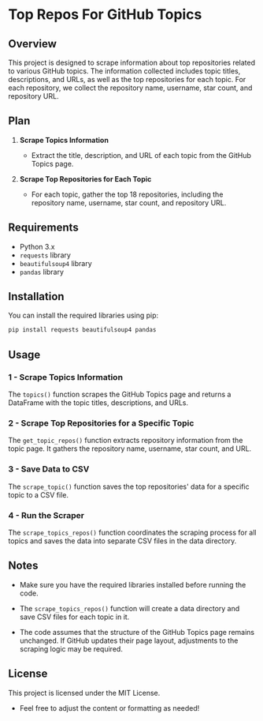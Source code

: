 # Top Repos For GitHub Topics

## Overview

This project is designed to scrape information about top repositories related to various GitHub topics. The information collected includes topic titles, descriptions, and URLs, as well as the top repositories for each topic. For each repository, we collect the repository name, username, star count, and repository URL.

## Plan

1. **Scrape Topics Information**
   - Extract the title, description, and URL of each topic from the GitHub Topics page.

2. **Scrape Top Repositories for Each Topic**
   - For each topic, gather the top 18 repositories, including the repository name, username, star count, and repository URL.

## Requirements

- Python 3.x
- `requests` library
- `beautifulsoup4` library
- `pandas` library

## Installation

You can install the required libraries using pip:

```bash
pip install requests beautifulsoup4 pandas
```
## Usage
### 1 - Scrape Topics Information

The `topics()` function scrapes the GitHub Topics page and returns a DataFrame with the topic titles, descriptions, and URLs.

### 2 - Scrape Top Repositories for a Specific Topic

The `get_topic_repos()` function extracts repository information from the topic page. It gathers the repository name, username, star count, and URL.

### 3 - Save Data to CSV

The `scrape_topic()` function saves the top repositories' data for a specific topic to a CSV file.

### 4 - Run the Scraper

The `scrape_topics_repos()` function coordinates the scraping process for all topics and saves the data into separate CSV files in the data directory.

## Notes

- Make sure you have the required libraries installed before running the code.
- The `scrape_topics_repos()` function will create a data directory and save CSV files for each topic in it.

- The code assumes that the structure of the GitHub Topics page remains unchanged. If GitHub updates their page layout, adjustments to the scraping logic may be required.

## License

This project is licensed under the MIT License.


 - Feel free to adjust the content or formatting as needed!
